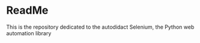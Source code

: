# ReadMe

This is the repository dedicated to the autodidact Selenium, the Python web automation library 

